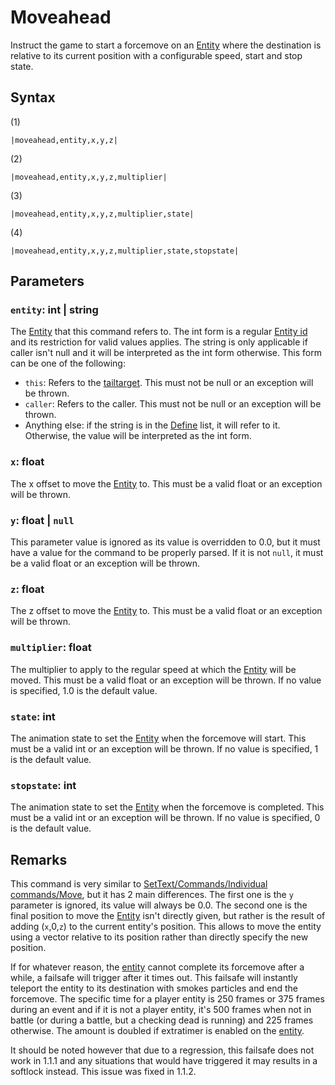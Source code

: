 # Moveahead

Instruct the game to start a forcemove on an [Entity](../../../Entities/Entity.md) where the destination is relative to its current position with a configurable speed, start and stop state.

## Syntax

(1)

````
|moveahead,entity,x,y,z|
````

(2)

````
|moveahead,entity,x,y,z,multiplier|
````

(3)

````
|moveahead,entity,x,y,z,multiplier,state|
````

(4)

````
|moveahead,entity,x,y,z,multiplier,state,stopstate|
````

## Parameters

### `entity`: int | string

The [Entity](../../../Entities/Entity.md) that this command refers to. The int form is a regular [Entity id](../Entity%20id.md) and its restriction for valid values applies. The string is only applicable if caller isn't null and it will be interpreted as the int form otherwise. This form can be one of the following:

* `this`: Refers to the [tailtarget](../../Notable%20local%20variable/tailtarget.md). This must not be null or an exception will be thrown.
* `caller`: Refers to the caller. This must not be null or an exception will be thrown.
* Anything else: if the string is in the [Define](Define.md) list, it will refer to it. Otherwise, the value will be interpreted as the int form.

### `x`: float

The x offset to move the [Entity](../../../Entities/Entity.md) to. This must be a valid float or an exception will be thrown.

### `y`: float | `null`

This parameter value is ignored as its value is overridden to 0.0, but it must have a value for the command to be properly parsed. If it is not `null`, it must be a valid float or an exception will be thrown.

### `z`: float

The z offset to move the [Entity](../../../Entities/Entity.md) to. This must be a valid float or an exception will be thrown.

### `multiplier`: float

The multiplier to apply to the regular speed at which the [Entity](../../../Entities/Entity.md) will be moved. This must be a valid float or an exception will be thrown. If no value is specified, 1.0 is the default value.

### `state`: int

The animation state to set the [Entity](../../../Entities/Entity.md) when the forcemove will start. This must be a valid int or an exception will be thrown. If no value is specified, 1 is the default value.

### `stopstate`: int

The animation state to set the [Entity](../../../Entities/Entity.md) when the forcemove is completed. This must be a valid int or an exception will be thrown. If no value is specified, 0 is the default value.

## Remarks

This command is very similar to [SetText/Commands/Individual commands/Move](Move.md), but it has 2 main differences. The first one is the `y` parameter is ignored, its value will always be 0.0. The second one is the final position to move the [Entity](../../../Entities/Entity.md) isn't directly given, but rather is the result of adding (`x`,0,`z`) to the current entity's position. This allows to move the entity using a vector relative to its position rather than directly specify the new position.

If for whatever reason, the [entity](../../../Entities/Entity.md) cannot complete its forcemove after a while, a failsafe will trigger after it times out. This failsafe will instantly teleport the entity to its destination with smokes particles and end the forcemove. The specific time for a player entity is 250 frames or 375 frames during an event and if it is not a player entity, it's 500 frames when not in battle (or during a battle, but a checking dead is running) and 225 frames otherwise. The amount is doubled if extratimer is enabled on the [entity](../../../Entities/Entity.md).

It should be noted however that due to a regression, this failsafe does not work in 1.1.1 and any situations that would have triggered it may results in a softlock instead. This issue was fixed in 1.1.2.
